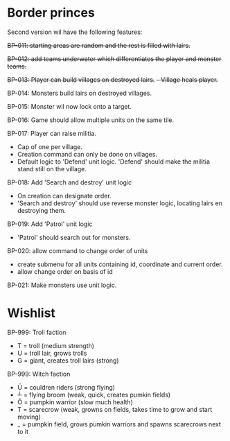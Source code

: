 # Border princes
Second version wil have the following features:

~~BP-011: starting areas are random and the rest is filled with lairs.~~

~~BP-012: add teams underwater which differentiates the player and monster teams.~~

~~BP-013: Player can build villages on destroyed lairs.~~
 ~~- Village heals player.~~

BP-014: Monsters build lairs on destroyed villages.

BP-015: Monster wil now lock onto a target.

BP-016: Game should allow multiple units on the same tile.

BP-017: Player can raise militia.
 - Cap of one per village.
 - Creation command can only be done on villages.
 - Default logic to 'Defend' unit logic. 'Defend' should make the militia stand still on the village.

BP-018: Add 'Search and destroy' unit logic
 - On creation can designate order.
 - 'Search and destroy' should use reverse monster logic, locating lairs en destroying them.

BP-019: Add 'Patrol' unit logic
- 'Patrol' should search out for monsters.

BP-020: allow command to change order of units
 - create submenu for all units containing id, coordinate and current order.
 - allow change order on basis of id

BP-021: Make monsters use unit logic.

# Wishlist

BP-999: Troll faction
- T = troll (medium strength)
- U = troll lair, grows trolls
- G = giant, creates troll lairs (strong)

BP-999: Witch faction
- Ü = couldren riders (strong flying)
- ┴ = flying broom (weak, quick, creates pumkin fields)
- Õ = pumpkin warrior (slow much health)
- T = scarecrow (weak, growns on fields, takes time to grow and start moving)
- _ = pumpkin field, grows pumkin warriors and spawns scarecrows next to it